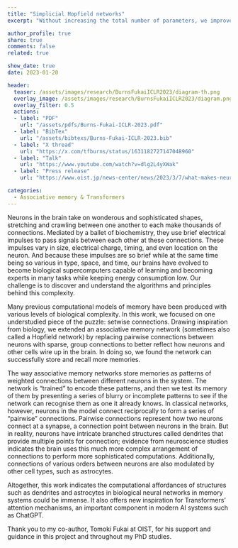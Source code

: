 ```yaml
---
title: "Simplicial Hopfield networks"
excerpt: "Without increasing the total number of parameters, we improve the memory capacity of associative memory networks by adding setwise connections embedded in a simplicial complex."

author_profile: true
share: true
comments: false
related: true

show_date: true
date: 2023-01-20

header:
  teaser: /assets/images/research/BurnsFukaiICLR2023/diagram-th.png
  overlay_image: /assets/images/research/BurnsFukaiICLR2023/diagram.png
  overlay_filter: 0.5
  actions:
  - label: "PDF"
    url: "/assets/pdfs/Burns-Fukai-ICLR-2023.pdf"
  - label: "BibTex"
    url: "/assets/bibtexs/Burns-Fukai-ICLR-2023.bib"
  - label: "X thread"
    url: "https://x.com/tfburns/status/1631182727147048960"
  - label: "Talk"
    url: "https://www.youtube.com/watch?v=dlg2L4yXWak"
  - label: "Press release"
    url: "https://www.oist.jp/news-center/news/2023/3/7/what-makes-neural-network-remember"

categories:
  - Associative memory & Transformers
---
```


Neurons in the brain take on wonderous and sophisticated shapes, stretching and crawling between one another to each make thousands of connections. Mediated by a ballet of biochemistry, they use brief electrical impulses to pass signals between each other at these connections. These impulses vary in size, electrical charge, timing, and even location on the neuron. And because these impulses are so brief while at the same time being so various in type, space, and time, our brains have evolved to become biological supercomputers capable of learning and becoming experts in many tasks while keeping energy consumption low. Our challenge is to discover and understand the algorithms and principles behind this complexity. 

Many previous computational models of memory have been produced with various levels of biological complexity. In this work, we focused on one understudied piece of the puzzle: setwise connections. Drawing inspiration from biology, we extended an associative memory network (sometimes also called a Hopfield network) by replacing pairwise connections between neurons with sparse, group connections to better reflect how neurons and other cells wire up in the brain. In doing so, we found the network can successfully store and recall more memories.

The way associative memory networks store memories as patterns of weighted connections between different neurons in the system. The network is “trained” to encode these patterns, and then we test its memory of them by presenting a series of blurry or incomplete patterns to see if the network can recognise them as one it already knows. In classical networks, however, neurons in the model connect reciprocally to form a series of “pairwise” connections. Pairwise connections represent how two neurons connect at a synapse, a connection point between neurons in the brain. But in reality, neurons have intricate branched structures called dendrites that provide multiple points for connection; evidence from neuroscience studies indicates the brain uses this much more complex arrangement of connections to perform more sophisticated computations. Additionally, connections of various orders between neurons are also modulated by other cell types, such as astrocytes.

Altogether, this work indicates the computational affordances of structures such as dendrites and astrocytes in biological neural networks in memory systems could be immense. It also offers new inspiration for Transformers’ attention mechanisms, an important component in modern AI systems such as ChatGPT.

Thank you to my co-author, Tomoki Fukai at OIST, for his support and guidance in this project and throughout my PhD studies.